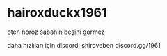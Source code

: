 # hairoxduckx1961
öten horoz sabahın beşini görmez 

daha hızlıları için discord: shiroveben
discord.gg/1961
